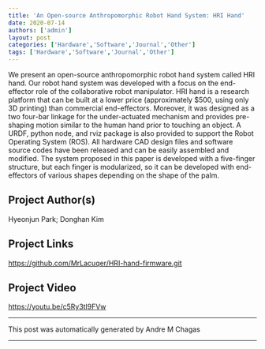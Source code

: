 ```yaml
---
title: 'An Open-source Anthropomorphic Robot Hand System: HRI Hand'
date: 2020-07-14
authors: ['admin']
layout: post
categories: ['Hardware','Software','Journal','Other']
tags: ['Hardware','Software','Journal','Other']
---
```

We present an open-source anthropomorphic robot hand system called HRI hand. Our robot hand system was developed with a focus on the end-effector role of the collaborative robot manipulator. HRI hand is a research platform that can be built at a lower price (approximately $500, using only 3D printing) than commercial end-effectors. Moreover, it was designed as a two four-bar linkage for the under-actuated mechanism and provides pre-shaping motion similar to the human hand prior to touching an object. A URDF, python node, and rviz package is also provided to support the Robot Operating System (ROS). All hardware CAD design files and software source codes have been released and can be easily assembled and modified. The system proposed in this paper is developed with a five-finger structure, but each finger is modularized, so it can be developed with end-effectors of various shapes depending on the shape of the palm.
## Project Author(s)
Hyeonjun Park; Donghan Kim
## Project Links
https://github.com/MrLacuqer/HRI-hand-firmware.git
## Project Video
https://youtu.be/c5Ry3tl9FVw
***
This post was automatically generated by
Andre M Chagas
***
